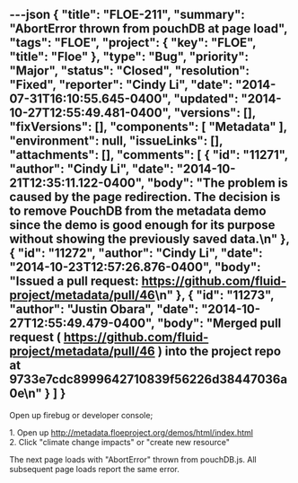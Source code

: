 ---json
{
  "title": "FLOE-211",
  "summary": "AbortError thrown from pouchDB at page load",
  "tags": "FLOE",
  "project": {
    "key": "FLOE",
    "title": "Floe"
  },
  "type": "Bug",
  "priority": "Major",
  "status": "Closed",
  "resolution": "Fixed",
  "reporter": "Cindy Li",
  "date": "2014-07-31T16:10:55.645-0400",
  "updated": "2014-10-27T12:55:49.481-0400",
  "versions": [],
  "fixVersions": [],
  "components": [
    "Metadata"
  ],
  "environment": null,
  "issueLinks": [],
  "attachments": [],
  "comments": [
    {
      "id": "11271",
      "author": "Cindy Li",
      "date": "2014-10-21T12:35:11.122-0400",
      "body": "The problem is caused by the page redirection. The decision is to remove PouchDB from the metadata demo since the demo is good enough for its purpose without showing the previously saved data.\n"
    },
    {
      "id": "11272",
      "author": "Cindy Li",
      "date": "2014-10-23T12:57:26.876-0400",
      "body": "Issued a pull request: <https://github.com/fluid-project/metadata/pull/46>\n"
    },
    {
      "id": "11273",
      "author": "Justin Obara",
      "date": "2014-10-27T12:55:49.479-0400",
      "body": "Merged pull request ( <https://github.com/fluid-project/metadata/pull/46> ) into the project repo at 9733e7cdc8999642710839f56226d38447036a0e\n"
    }
  ]
}
---
Open up firebug or developer console;

1\. Open up <http://metadata.floeproject.org/demos/html/index.html>\
2\. Click "climate change impacts" or "create new resource"

The next page loads with "AbortError" thrown from pouchDB.js. All subsequent page loads report the same error.&#x20;

        